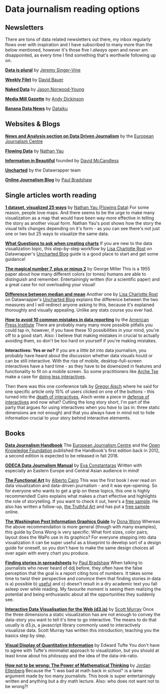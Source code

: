 # Data journalism reading options

## Newsletters
There are tons of data related newsletters out there, my inbox regularly flows over with inspiration and I have subscribed to many more than the below mentioned, however it's those five I _always_ open and _never_ am disappointed, as every time I find something that's worthwile following up on.

[**Data is plural**](https://tinyletter.com/data-is-plural) by [Jeremy Singer-Vine](https://twitter.com/jsvine)

[**Weekly Filet**](https://weeklyfilet.com/) by [David Bauer](https://twitter.com/davidbauer)

[**Naked Data**](https://nakeddata.co.za/) by [Jason Norwood-Young](https://twitter.com/j_norwood_young)

[**Media Mill Gazette**](http://mediamillproject.uk/newsletter/) by [Andy Dickinson](https://twitter.com/digidickinson)

[**Banana Data News**](http://banana-data.com/) by [Dataiku](https://twitter.com/dataiku)

## Websites & Blogs

[**News and Analysis section on Data Driven Journalism**](http://datadrivenjournalism.net/news_and_analysis) by the [European Journalism Centre](http://ejc.net/)

[**Flowing Data**](http://flowingdata.com/) by [Nathan Yau](https://twitter.com/flowingdata)

[**Information in Beautiful**](https://informationisbeautiful.net/) founded by [David McCandless](https://twitter.com/mccandelish)

[**Uncharted**](https://blog.datawrapper.de/) by the Datawrapper team

[**Online Journalism Blog**](https://onlinejournalismblog.com/) by [Paul Bradshaw](https://twitter.com/paulbradshaw)

## Single articles worth reading

[**1 dataset, visualized 25 ways**](http://flowingdata.com/2017/01/24/one-dataset-visualized-25-ways/) by [Nathan Yau (Flowing Data)](https://twitter.com/flowingdata)
For some reason, people love maps. And there seems to be the urge to make many visualization as a map that would have been way more effective in telling the story as another visual form. Nathan Yau's post shows how the story the visual tells changes depending on it's form - as you can see there's not just one or two but 25 ways to visualize the same data.

[**What Questions to ask when creating charts**](https://blog.datawrapper.de/better-charts/)
If you are new to the data visualization topic, this step-by-step workflow by [Lisa Charlotte Rost](https://twitter.com/lisacrost?lang=en) on Datawrapper's [Uncharted Blog](https://blog.datawrapper.de/) guide is a good place to start and get some guidance!

[**The magical number 7, plus or minus 2**](http://www.psych.utoronto.ca/users/peterson/psy430s2001/Miller%20GA%20Magical%20Seven%20Psych%20Review%201955.pdf) by George Miller
This is a 1955 paper about how many different colors (or tones) humans are able to distinguish and remember. Entertainingly written (for a scientific paper) and a great case for not overloading your visual!

[**Difference between median and mean**](https://twitter.com/lisacrost?lang=en)
Another one by [Lisa Charlotte Rost](https://twitter.com/lisacrost?lang=en) on Datawrapper's [Uncharted Blog](https://blog.datawrapper.de/) explains the difference between the two measures and I will redirect anyone asking to this, because it's explained thoroughly and visually appealing. Unlike any stats course you ever had. 

[**How to avoid 10 common mistakes in data reporting**](https://www.americanpressinstitute.org/publications/data-reporting-common-mistakes/) by the [American Press Institute](https://twitter.com/AmPress)
There are probably many many more possible pitfalls you could tap in, however, if you have these 10 possibilities in your mind, you're off to a good start. Also: I believe that making mistakes in crucial to actually avoiding them, so don't be too hard on yourself if you're making mistakes.

**Interactives: Yes or no?**
If you are a *little bit* into data journalism, you probably have heard about the discussion whether data visuals hould or can be still interactive. With the rise of mobile, desktop-full-screen interactives have a hard time - as they have to be downsized in features and functionality to fit on a mobile screen. So some practitioners like [Arche Tse](https://twitter.com/archietse?lang=en) make a case for [doing less interactives](https://github.com/archietse/malofiej-2016/blob/master/tse-malofiej-2016-slides.pdf). 

Then there was this one conference talk by [Gregor Aisch](https://twitter.com/driven_by_data?) where he said for one specific article only 15% of users clicked on one of the buttons - this turned into the [death of interactives](https://medium.com/@dominikus/the-end-of-interactive-visualizations-52c585dcafcb), Aisch wrote a piece in [defense of interactives](https://www.vis4.net/blog/2017/03/in-defense-of-interactive-graphics/) and now what? Cutting the long story short, I'm part of the party that argues for using interactives when you *have* to (as in: three static dimensions are not enough) and that you always have in mind not to hide information crucial to your story behind interactive elememts. 


## Books

[**Data Journalism Handbook**](https://datajournalismhandbook.org/)
The [European Journalism Centre](http://ejc.net/) and the [Open Knowledge Foundation](https://okfn.org/) published the Handbook's first edition back in 2012, a second edition is expected to be released in fall 2018.

[**ODECA Data Journalism Manual**](http://www.odecanet.org/data-journalism-manual/) by [Eva Constantaras](https://twitter.com/evaconstantaras)
Written with especially an Eastern Europe and Central Asian audience in mind!

[**The Functional Art**](https://www.amazon.com/Functional-Art-introduction-information-visualization/dp/0321834739/ref=sr_1_1?s=books&ie=UTF8&qid=1516545187&sr=1-1&keywords=functional+art) by [Alberto Cairo](https://twitter.com/albertocairo?ref_src=twsrc%5Egoogle%7Ctwcamp%5Eserp%7Ctwgr%5Eauthor)
This was the first book I ever read on data visualization and data-driven journalism - and it was eye-opening. So for everyone who wants to get a grip on these topics, this one is highly recommended! Cairo explains what makes a chart effective and highlights the role of storytelling. If you want to check it out, here's a [free sample](http://ptgmedia.pearsoncmg.com/images/9780321834737/samplepages/0321834739.pdf). He also has written a follow-up, [the Truthful Art](https://www.amazon.com/Truthful-Art-Data-Charts-Communication/dp/0321934075) and has put a [free sample](https://www.dropbox.com/s/sno2s7r4wdnitdf/1TruthfulArtFIRSTPAGES.pdf?dl=0) online.

[**The Washington Post Information Graphics Guide**](https://www.amazon.com/Street-Journal-Guide-Information-Graphics/dp/0393347281) by [Dona Wong](http://donawong.com/)
Whereas the above recommendation is more general (though with many examples), this guide by Dona Wong is very specific: What font sizes, color pairs, layout does the WaPo use in its graphics? For everyone stepping into data visualization it can be super useful as a blueprint to develop sort of a design guide for oneself, so you don't have to make the same design choices all over again with every chart you produce.

[**Finding stories in spreadsheets**](https://leanpub.com/spreadsheetstories) by [Paul Bradshaw](https://twitter.com/paulbradshaw)
When talking to journalists who never heard of ddj before, they often have the false perception that the goal is a report citing tons of numbers. It takes some time to twist their perspective and convince them that finding stories *in* data is a) possible b) [useful](https://advent17.journocode.com/door/22/) and c) doesn't result in a dry academic text you fall asleep over while reading. My favourite moment is seeing them realizing the potential and being enthusiastic about all the opportunities they suddenly see.

[**Interactive Data Visualisation for the Web (d3.js)**](http://shop.oreilly.com/product/0636920026938.do) by [Scott Murray](https://twitter.com/alignedleft?lang=en)
Once the three dimensions a static visualization has are not enough to convey the data-story you want to tell it's time to go interactive. The means to do that usually is d3.js, a javascript library commonly used to interactively visualizse data. Scott Murray has written this introduction, teaching you the basics step by step.

[**Visual Display of Quantitative Information**](https://www.edwardtufte.com/tufte/books_vdqi) by Edward Tufte
You don't have to agree with Tufte's minimalist approach to visualization, but you should at least know about his philosopy and the idea of the data-ink-ratio.

[**How not to be wrong: The Power of Mathematical Thinking**](https://www.amazon.de/gp/product/0143127535/ref=oh_aui_detailpage_o00_s00?ie=UTF8&psc=1) by [Jordan Ellenberg](http://www.math.wisc.edu/~ellenber/)
Because the "I was bad at math back in school" is a lame argument made by too many journalists. This book is super entertainingly written and anything but a dry math lecture. Also: who does not want not to be wrong?!
